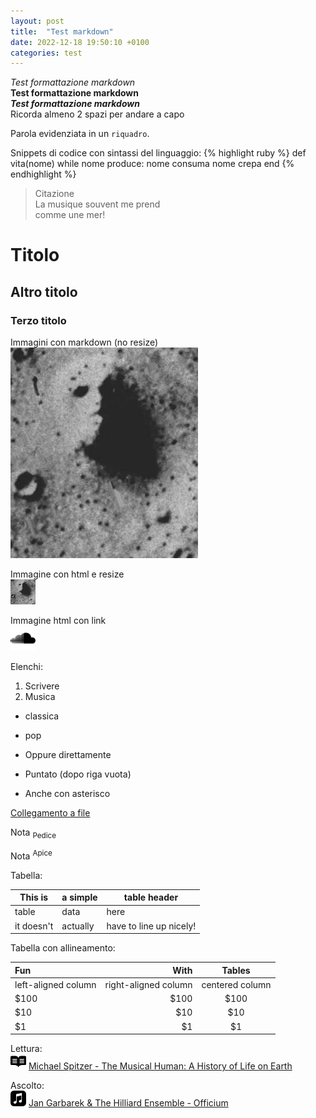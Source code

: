 ```yaml
---
layout: post
title:  "Test markdown"
date: 2022-12-18 19:50:10 +0100
categories: test
---
```

*Test formattazione markdown*  
**Test formattazione markdown**  
***Test formattazione markdown***  
Ricorda almeno 2 spazi per andare a capo  

Parola evidenziata in un `riquadro`.

Snippets di codice con sintassi del linguaggio:
{% highlight ruby %}
def vita(nome)
  while nome produce:
    nome consuma
  nome crepa
end
{% endhighlight %}

> Citazione  
> La musique souvent me prend  
> comme une mer!  

# Titolo
## Altro titolo
### Terzo titolo

Immagini con markdown (no resize)  
![Danza Macabra Spappolata](/assets/faccia_marte.jpg)

Immagine con html e resize  
<img src="/assets/faccia_marte.jpg" alt="SoundCloud" width="40" height="40"/>

Immagine html con link  
<a href="https://soundcloud.com/sampleme" target="_blank"> 
   <img src="/assets/soundcloud.svg" alt="SoundCloud" width="40" height="40"/> 
</a>

Elenchi:
1. Scrivere
1. Musica
- classica
- pop

- Oppure direttamente
- Puntato (dopo riga vuota)  
* Anche con asterisco  

[Collegamento a file](/assets/Frequency_ranges.pdf)

Nota <sub>Pedice</sub>  

Nota <sup>Apice</sup>  

Tabella:

|This is   |a simple   |table header|
|----------|-----------|------------|
|table     |data       |here        |
|it doesn't|actually   |have to line up nicely!|

Tabella con allineamento:  

| Fun                  | With                 | Tables          |
| :------------------- | -------------------: |:---------------:|
| left-aligned column  | right-aligned column | centered column |
| $100                 | $100                 | $100            |
| $10                  | $10                  | $10             |
| $1                   | $1                   | $1              |

Lettura:  
<img src="/assets/readme.svg" width="25" height="25">
<a href="https://amzn.to/3PAY0MY" target="_blank">Michael Spitzer - The Musical Human: A History of Life on Earth</a>

Ascolto:  
<img src="/assets/applemusic.svg" width="25" height="25">
<a href="https://amzn.to/3PCaEvc" target="_blank">Jan Garbarek & The Hilliard Ensemble - Officium</a>






